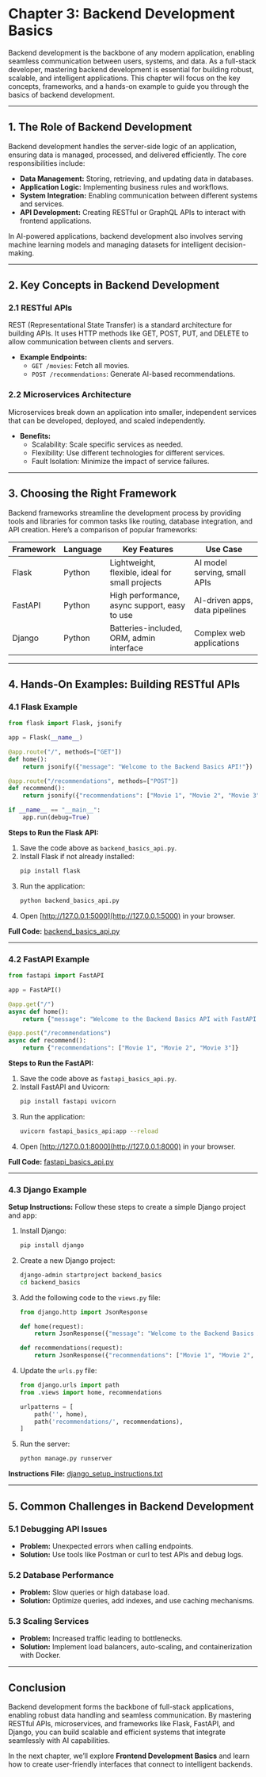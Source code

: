 # Chapter 3: Backend Development Basics

Backend development is the backbone of any modern application, enabling seamless communication between users, systems, and data. As a full-stack developer, mastering backend development is essential for building robust, scalable, and intelligent applications. This chapter will focus on the key concepts, frameworks, and a hands-on example to guide you through the basics of backend development.

---

## 1. The Role of Backend Development

Backend development handles the server-side logic of an application, ensuring data is managed, processed, and delivered efficiently. The core responsibilities include:

- **Data Management:** Storing, retrieving, and updating data in databases.
- **Application Logic:** Implementing business rules and workflows.
- **System Integration:** Enabling communication between different systems and services.
- **API Development:** Creating RESTful or GraphQL APIs to interact with frontend applications.

In AI-powered applications, backend development also involves serving machine learning models and managing datasets for intelligent decision-making.

---

## 2. Key Concepts in Backend Development

### **2.1 RESTful APIs**
REST (Representational State Transfer) is a standard architecture for building APIs. It uses HTTP methods like GET, POST, PUT, and DELETE to allow communication between clients and servers.

- **Example Endpoints:**
  - `GET /movies`: Fetch all movies.
  - `POST /recommendations`: Generate AI-based recommendations.

### **2.2 Microservices Architecture**
Microservices break down an application into smaller, independent services that can be developed, deployed, and scaled independently.

- **Benefits:**
  - Scalability: Scale specific services as needed.
  - Flexibility: Use different technologies for different services.
  - Fault Isolation: Minimize the impact of service failures.

---

## 3. Choosing the Right Framework

Backend frameworks streamline the development process by providing tools and libraries for common tasks like routing, database integration, and API creation. Here’s a comparison of popular frameworks:

| Framework       | Language   | Key Features                                      | Use Case                         |
|-----------------|------------|--------------------------------------------------|-----------------------------------|
| Flask           | Python     | Lightweight, flexible, ideal for small projects | AI model serving, small APIs     |
| FastAPI         | Python     | High performance, async support, easy to use    | AI-driven apps, data pipelines   |
| Django          | Python     | Batteries-included, ORM, admin interface        | Complex web applications         |

---

## 4. Hands-On Examples: Building RESTful APIs

### **4.1 Flask Example**

```python
from flask import Flask, jsonify

app = Flask(__name__)

@app.route("/", methods=["GET"])
def home():
    return jsonify({"message": "Welcome to the Backend Basics API!"})

@app.route("/recommendations", methods=["POST"])
def recommend():
    return jsonify({"recommendations": ["Movie 1", "Movie 2", "Movie 3"]})

if __name__ == "__main__":
    app.run(debug=True)
```

**Steps to Run the Flask API:**
1. Save the code above as `backend_basics_api.py`.
2. Install Flask if not already installed:
   ```bash
   pip install flask
   ```
3. Run the application:
   ```bash
   python backend_basics_api.py
   ```
4. Open [http://127.0.0.1:5000](http://127.0.0.1:5000) in your browser.

**Full Code:** [backend_basics_api.py](../code/chapter3/backend_basics_api.py)

---

### **4.2 FastAPI Example**

```python
from fastapi import FastAPI

app = FastAPI()

@app.get("/")
async def home():
    return {"message": "Welcome to the Backend Basics API with FastAPI!"}

@app.post("/recommendations")
async def recommend():
    return {"recommendations": ["Movie 1", "Movie 2", "Movie 3"]}
```

**Steps to Run the FastAPI:**
1. Save the code above as `fastapi_basics_api.py`.
2. Install FastAPI and Uvicorn:
   ```bash
   pip install fastapi uvicorn
   ```
3. Run the application:
   ```bash
   uvicorn fastapi_basics_api:app --reload
   ```
4. Open [http://127.0.0.1:8000](http://127.0.0.1:8000) in your browser.

**Full Code:** [fastapi_basics_api.py](../code/chapter3/fastapi_basics_api.py)

---

### **4.3 Django Example**

**Setup Instructions:**
Follow these steps to create a simple Django project and app:

1. Install Django:
   ```bash
   pip install django
   ```

2. Create a new Django project:
   ```bash
   django-admin startproject backend_basics
   cd backend_basics
   ```

3. Add the following code to the `views.py` file:
   ```python
   from django.http import JsonResponse

   def home(request):
       return JsonResponse({"message": "Welcome to the Backend Basics API with Django!"})

   def recommendations(request):
       return JsonResponse({"recommendations": ["Movie 1", "Movie 2", "Movie 3"]})
   ```

4. Update the `urls.py` file:
   ```python
   from django.urls import path
   from .views import home, recommendations

   urlpatterns = [
       path('', home),
       path('recommendations/', recommendations),
   ]
   ```

5. Run the server:
   ```bash
   python manage.py runserver
   ```

**Instructions File:** [django_setup_instructions.txt](../code/chapter3/django_setup_instructions.txt)

---

## 5. Common Challenges in Backend Development

### **5.1 Debugging API Issues**
- **Problem:** Unexpected errors when calling endpoints.
- **Solution:** Use tools like Postman or curl to test APIs and debug logs.

### **5.2 Database Performance**
- **Problem:** Slow queries or high database load.
- **Solution:** Optimize queries, add indexes, and use caching mechanisms.

### **5.3 Scaling Services**
- **Problem:** Increased traffic leading to bottlenecks.
- **Solution:** Implement load balancers, auto-scaling, and containerization with Docker.

---

## Conclusion

Backend development forms the backbone of full-stack applications, enabling robust data handling and seamless communication. By mastering RESTful APIs, microservices, and frameworks like Flask, FastAPI, and Django, you can build scalable and efficient systems that integrate seamlessly with AI capabilities.

In the next chapter, we’ll explore **Frontend Development Basics** and learn how to create user-friendly interfaces that connect to intelligent backends.
